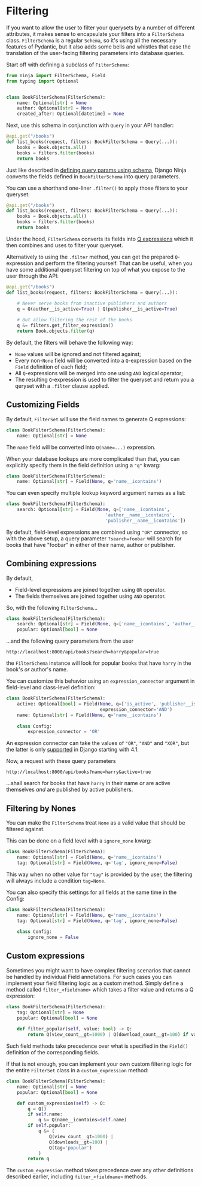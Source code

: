 # Filtering

If you want to allow the user to filter your querysets by a number of different attributes, it makes sense
to encapsulate your filters into a `FilterSchema` class. `FilterSchema` is a regular `Schema`, so it's using all the
necessary features of Pydantic, but it also adds some bells and whistles that ease the translation of the user-facing filtering
parameters into database queries. 

Start off with defining a subclass of `FilterSchema`:

```python hl_lines="6 7 8"
from ninja import FilterSchema, Field
from typing import Optional


class BookFilterSchema(FilterSchema):
    name: Optional[str] = None
    author: Optional[str] = None
    created_after: Optional[datetime] = None
```


Next, use this schema in conjunction with `Query` in your API handler:
```python hl_lines="2"
@api.get("/books")
def list_books(request, filters: BookFilterSchema = Query(...)):
    books = Book.objects.all()
    books = filters.filter(books)
    return books
```

Just like described in [defining query params using schema](./query-params.md#using-schema), Django Ninja converts the fields
defined in `BookFilterSchema` into query parameters.

You can use a shorthand one-liner `.filter()` to apply those filters to your queryset:
```python hl_lines="4"
@api.get("/books")
def list_books(request, filters: BookFilterSchema = Query(...)):
    books = Book.objects.all()
    books = filters.filter(books)
    return books
```

Under the hood, `FilterSchema` converts its fields into [Q expressions](https://docs.djangoproject.com/en/3.1/topics/db/queries/#complex-lookups-with-q-objects) which it then combines and uses to filter your queryset.


Alternatively to using the `.filter` method, you can get the prepared `Q`-expression and perform the filtering yourself.
That can be useful, when you have some additional queryset filtering on top of what you expose to the user through the API:
```python hl_lines="5 8"
@api.get("/books")
def list_books(request, filters: BookFilterSchema = Query(...)):

    # Never serve books from inactive publishers and authors
    q = Q(author__is_active=True) | Q(publisher__is_active=True)
    
    # But allow filtering the rest of the books
    q &= filters.get_filter_expression()
    return Book.objects.filter(q)
```

By default, the filters will behave the following way:

* `None` values will be ignored and not filtered against;
* Every non-`None` field will be converted into a `Q`-expression based on the `Field` definition of each field;
* All `Q`-expressions will be merged into one using `AND` logical operator;
* The resulting `Q`-expression is used to filter the queryset and return you a qeryset with a `.filter` clause applied.

## Customizing Fields
By default, `FilterSet` will use the field names to generate Q expressions:
```python
class BookFilterSchema(FilterSchema):
    name: Optional[str] = None
```
The `name` field will be converted into `Q(name=...)` expression.

When your database lookups are more complicated than that, you can explicitly specify them in the field definition using a `"q"` kwarg:
```python hl_lines="2"
class BookFilterSchema(FilterSchema):
    name: Optional[str] = Field(None, q='name__icontains') 
```
You can even specify multiple lookup keyword argument names as a list:
```python hl_lines="2 3 4"
class BookFilterSchema(FilterSchema):
    search: Optional[str] = Field(None, q=['name__icontains',
                                     'author__name__icontains',
                                     'publisher__name__icontains']) 
```
By default, field-level expressions are combined using `"OR"` connector, so with the above setup, a query parameter `?search=foobar` will search for books that have "foobar" in either of their name, author or publisher.


## Combining expressions
By default,

* Field-level expressions are joined together using `OR` operator.
* The fields themselves are joined together using `AND` operator.

So, with the following `FilterSchema`...
```python
class BookFilterSchema(FilterSchema):
    search: Optional[str] = Field(None, q=['name__icontains', 'author__name__icontains'])
    popular: Optional[bool] = None
```
...and the following query parameters from the user
```
http://localhost:8000/api/books?search=harry&popular=true
```
the `FilterSchema` instance will look for popular books that have `harry` in the book's _or_ author's name. 


You can customize this behavior using an `expression_connector` argument in field-level and class-level definition:
```python hl_lines="3 7"
class BookFilterSchema(FilterSchema):
    active: Optional[bool] = Field(None, q=['is_active', 'publisher__is_active'],
                                   expression_connector='AND')
    name: Optional[str] = Field(None, q='name__icontains')
    
    class Config:
        expression_connector = 'OR'
```

An expression connector can take the values of `"OR"`, `"AND"` and `"XOR"`, but the latter is only [supported](https://docs.djangoproject.com/en/4.1/ref/models/querysets/#xor) in Django starting with 4.1.

Now, a request with these query parameters 
```
http://localhost:8000/api/books?name=harry&active=true
```
...shall search for books that have `harry` in their name _or_ are active themselves _and_ are published by active publishers.


## Filtering by Nones
You can make the `FilterSchema` treat `None` as a valid value that should be filtered against.

This can be done on a field level with a `ignore_none` kwarg:
```python hl_lines="3"
class BookFilterSchema(FilterSchema):
    name: Optional[str] = Field(None, q='name__icontains')
    tag: Optional[str] = Field(None, q='tag', ignore_none=False)
```

This way when no other value for `"tag"` is provided by the user, the filtering will always include a condition `tag=None`.

You can also specify this settings for all fields at the same time in the Config:
```python hl_lines="6"
class BookFilterSchema(FilterSchema):
    name: Optional[str] = Field(None, q='name__icontains')
    tag: Optional[str] = Field(None, q='tag', ignore_none=False)
    
    class Config:
        ignore_none = False
```


## Custom expressions
Sometimes you might want to have complex filtering scenarios that cannot be handled by individual Field annotations.
For such cases you can implement your field filtering logic as a custom method. Simply define a method called `filter_<fieldname>` which takes a filter value and returns a Q expression:

```python hl_lines="5"
class BookFilterSchema(FilterSchema):
    tag: Optional[str] = None
    popular: Optional[bool] = None
    
    def filter_popular(self, value: bool) -> Q:
        return Q(view_count__gt=1000) | Q(download_count__gt=100) if value else Q()
```
Such field methods take precedence over what is specified in the `Field()` definition of the corresponding fields.

If that is not enough, you can implement your own custom filtering logic for the entire `FilterSet` class in a `custom_expression` method:

```python hl_lines="5"
class BookFilterSchema(FilterSchema):
    name: Optional[str] = None
    popular: Optional[bool] = None

    def custom_expression(self) -> Q:
        q = Q()
        if self.name:
            q &= Q(name__icontains=self.name)
        if self.popular:
            q &= (
                Q(view_count__gt=1000) |
                Q(downloads__gt=100) |
                Q(tag='popular')
            )
        return q
```
The `custom_expression` method takes precedence over any other definitions described earlier, including `filter_<fieldname>` methods.